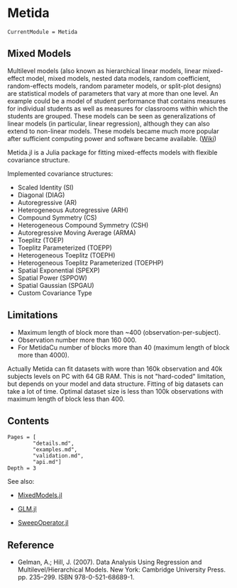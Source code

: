 # Metida

```@meta
CurrentModule = Metida
```

## Mixed Models

Multilevel models (also known as hierarchical linear models, linear mixed-effect model, mixed models, nested data models, random coefficient, random-effects models, random parameter models, or split-plot designs) are statistical models of parameters that vary at more than one level. An example could be a model of student performance that contains measures for individual students as well as measures for classrooms within which the students are grouped. These models can be seen as generalizations of linear models (in particular, linear regression), although they can also extend to non-linear models. These models became much more popular after sufficient computing power and software became available. ([Wiki](https://en.wikipedia.org/wiki/Multilevel_model))


Metida.jl is a Julia package for fitting mixed-effects models with flexible covariance structure.

Implemented covariance structures:

  * Scaled Identity (SI)
  * Diagonal (DIAG)
  * Autoregressive (AR)
  * Heterogeneous Autoregressive (ARH)
  * Compound Symmetry (CS)
  * Heterogeneous Compound Symmetry (CSH)
  * Autoregressive Moving Average (ARMA)
  * Toeplitz (TOEP)
  * Toeplitz Parameterized (TOEPP)
  * Heterogeneous Toeplitz (TOEPH)
  * Heterogeneous Toeplitz Parameterized (TOEPHP)
  * Spatial Exponential (SPEXP)
  * Spatial Power (SPPOW)
  * Spatial Gaussian (SPGAU)
  * Custom Covariance Type

## Limitations

  * Maximum length of block more than ~400 (observation-per-subject).
  * Observation number more than 160 000.
  * For MetidaCu number of blocks more than 40  (maximum length of block more than 4000).

Actually Metida can fit datasets with wore than  160k observation and 40k subjects levels on PC with 64 GB RAM. This is not "hard-coded" limitation, but depends on your model and data structure. Fitting of big datasets can take a lot of time. Optimal dataset size is less than 100k observations with maximum length of block less than 400.

## Contents

```@contents
Pages = [
        "details.md",
        "examples.md",
        "validation.md",
        "api.md"]
Depth = 3
```

See also:

* [MixedModels.jl](https://github.com/JuliaStats/MixedModels.jl)

* [GLM.jl](https://github.com/JuliaStats/GLM.jl)

* [SweepOperator.jl](https://github.com/joshday/SweepOperator.jl)

## Reference

* Gelman, A.; Hill, J. (2007). Data Analysis Using Regression and Multilevel/Hierarchical Models. New York: Cambridge University Press. pp. 235–299. ISBN 978-0-521-68689-1.
